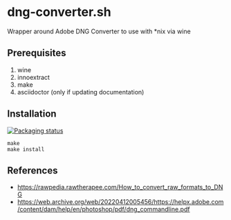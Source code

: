 # dng-converter.sh

Wrapper around Adobe DNG Converter to use with *nix via wine

## Prerequisites

1. wine
2. innoextract
3. make
4. asciidoctor (only if updating documentation)

## Installation

[![Packaging status](https://repology.org/badge/vertical-allrepos/dng.svg)](https://repology.org/project/dng/versions)

```shell
make
make install
```

## References

- https://rawpedia.rawtherapee.com/How_to_convert_raw_formats_to_DNG
- https://web.archive.org/web/20220412005456/https://helpx.adobe.com/content/dam/help/en/photoshop/pdf/dng_commandline.pdf
